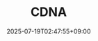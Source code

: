 ﻿---
title: "CDNA"
date: 2025-07-19T02:47:55+09:00
lastmod: 2025-07-19T02:47:55+09:00
type: docs
sidebar:
  open: true
weight: 183
---
<div style="display:none">
  <meta property="article:published_time" content="2025-07-18T17:47:55Z" />
  <meta property="article:modified_time" content="2025-07-18T17:47:55Z" />
</div>


